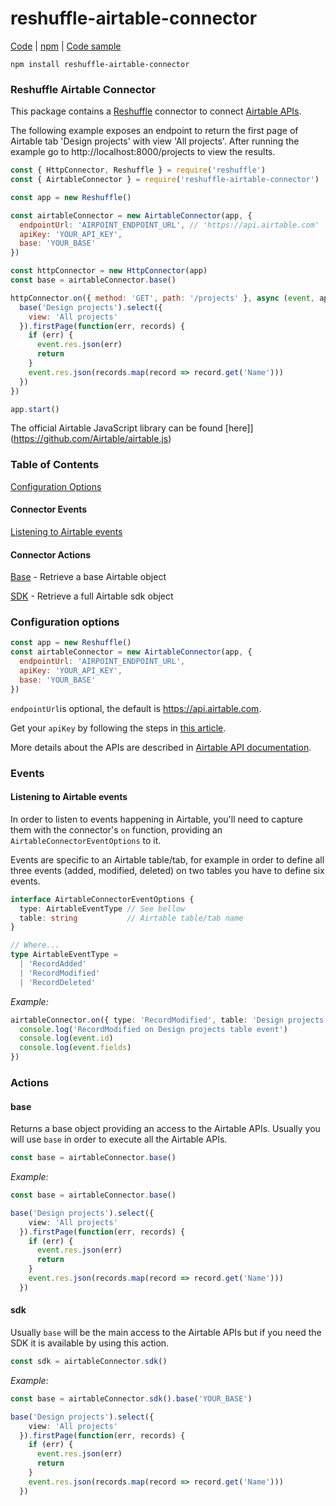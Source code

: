 # reshuffle-airtable-connector

[Code](https://github.com/reshufflehq/reshuffle-airtable-connector) |
[npm](https://www.npmjs.com/package/reshuffle-airtable-connector) |
[Code sample](https://github.com/reshufflehq/reshuffle/tree/master/examples/airtable)

`npm install reshuffle-airtable-connector`

### Reshuffle Airtable Connector

This package contains a [Reshuffle](https://github.com/reshufflehq/reshuffle)
connector to connect [Airtable APIs](https://airtable.com/api).

The following example exposes an endpoint to return the first page of Airtable tab 'Design projects' with view 'All projects'. After running the example go to http://localhost:8000/projects to view the results.

```js
const { HttpConnector, Reshuffle } = require('reshuffle')
const { AirtableConnector } = require('reshuffle-airtable-connector')

const app = new Reshuffle()

const airtableConnector = new AirtableConnector(app, {
  endpointUrl: 'AIRPOINT_ENDPOINT_URL', // 'https://api.airtable.com'
  apiKey: 'YOUR_API_KEY',
  base: 'YOUR_BASE'
})

const httpConnector = new HttpConnector(app)
const base = airtableConnector.base()

httpConnector.on({ method: 'GET', path: '/projects' }, async (event, app) => {
  base('Design projects').select({
    view: 'All projects'
  }).firstPage(function(err, records) {
    if (err) {
      event.res.json(err)
      return
    }
    event.res.json(records.map(record => record.get('Name')))
  })
})

app.start()
```

The official Airtable JavaScript library can be found [here]](https://github.com/Airtable/airtable.js)


### Table of Contents

[Configuration Options](#configuration)

#### Connector Events

[Listening to Airtable events](#listen)

#### Connector Actions

[Base](#base) - Retrieve a base Airtable object

[SDK](#sdk) - Retrieve a full Airtable sdk object


### <a name="configuration"></a> Configuration options

```js
const app = new Reshuffle()
const airtableConnector = new AirtableConnector(app, {
  endpointUrl: 'AIRPOINT_ENDPOINT_URL',
  apiKey: 'YOUR_API_KEY',
  base: 'YOUR_BASE'
})
```

`endpointUrl`is optional, the default is https://api.airtable.com.

Get your `apiKey` by following the steps in [this article](https://support.airtable.com/hc/en-us/articles/219046777-How-do-I-get-my-API-key-).

More details about the APIs are described in [Airtable API documentation](https://support.airtable.com/hc/en-us/articles/203313985-Public-REST-API).


### <a name="events"></a> Events

#### <a name="listen"></a> Listening to Airtable events


In order to listen to events happening in Airtable, you'll need to capture them with the connector's `on`
function, providing an `AirtableConnectorEventOptions` to it.

Events are specific to an Airtable table/tab, for example 
in order to define all three events (added, modified, deleted) on two tables you have to define six events.

```typescript
interface AirtableConnectorEventOptions {
  type: AirtableEventType // See bellow 
  table: string           // Airtable table/tab name
}

// Where...
type AirtableEventType =
  | 'RecordAdded'
  | 'RecordModified'
  | 'RecordDeleted'
```


_Example:_

```typescript
airtableConnector.on({ type: 'RecordModified', table: 'Design projects' }, async (event, app) => {
  console.log('RecordModified on Design projects table event')
  console.log(event.id)
  console.log(event.fields)
})
```


### <a name="actions"></a> Actions


#### <a name="base"></a> base

Returns a base object providing an access to the Airtable APIs.
Usually you will use `base` in order to execute all the Airtable APIs.

```typescript
const base = airtableConnector.base()
```

_Example:_

```typescript
const base = airtableConnector.base()

base('Design projects').select({
    view: 'All projects'
  }).firstPage(function(err, records) {
    if (err) {
      event.res.json(err)
      return
    }
    event.res.json(records.map(record => record.get('Name')))
  })
```


#### <a name="sdk"></a> sdk

Usually `base` will be the main access to the Airtable APIs but if you need the SDK it is available by using this action.

```typescript
const sdk = airtableConnector.sdk()
```

_Example:_

```typescript
const base = airtableConnector.sdk().base('YOUR_BASE')

base('Design projects').select({
    view: 'All projects'
  }).firstPage(function(err, records) {
    if (err) {
      event.res.json(err)
      return
    }
    event.res.json(records.map(record => record.get('Name')))
  })

```
